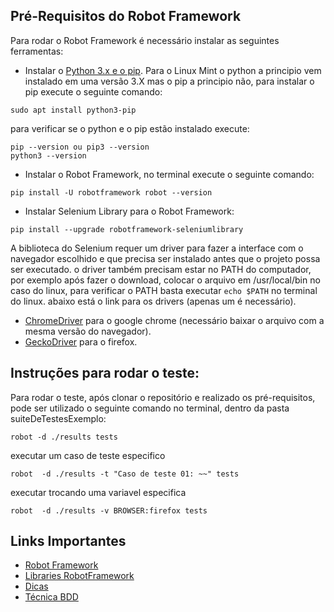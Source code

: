 
## Pré-Requisitos do Robot Framework
Para rodar o Robot Framework é necessário instalar as seguintes ferramentas:

- Instalar o [Python 3.x e o pip](https://www.python.org/downloads/).
Para o Linux Mint o python a principio vem instalado em uma versão 3.X mas o pip a principio não, para instalar o pip execute o seguinte comando:
```
sudo apt install python3-pip
```
para verificar se o python e o pip estão instalado execute:
```
pip --version ou pip3 --version
python3 --version

```
- Instalar o Robot Framework, no terminal execute o seguinte comando: 
```
pip install -U robotframework robot --version
```
- Instalar Selenium Library para o Robot Framework:
```
pip install --upgrade robotframework-seleniumlibrary
```
A biblioteca do Selenium requer um driver para fazer a interface com o navegador escolhido e que precisa ser instalado antes que o projeto possa ser executado. o driver também precisam estar no PATH do computador, por exemplo após fazer o download, colocar o arquivo em /usr/local/bin no caso do linux, para verificar o PATH basta executar ``` echo $PATH ``` no terminal do linux. abaixo está o link para os drivers (apenas um é necessário).
- [ChromeDriver](https://chromedriver.chromium.org/downloads) para o google chrome (necessário baixar o arquivo com a mesma versão do navegador).
- [GeckoDriver](https://github.com/mozilla/geckodriver/releases) para o firefox.

## Instruções para rodar o teste:
Para rodar o teste, após clonar o repositório e realizado os pré-requisitos, pode ser utilizado o seguinte comando no terminal, dentro da pasta suiteDeTestesExemplo:
```
robot -d ./results tests 
```
executar um caso de teste especifico

```
robot  -d ./results -t "Caso de teste 01: ~~" tests
```
executar trocando uma variavel especifica

```
robot  -d ./results -v BROWSER:firefox tests
```

## Links Importantes
- [Robot Framework](https://robotframework.org/#libraries)
- [Libraries RobotFramework](https://robotframework.org/#libraries)
- [Dicas](http://robotizandotestes.blogspot.com/)
- [Técnica BDD](https://www.primecontrol.com.br/bdd-e-muito-mais-do-que-casos-de-testes/)

